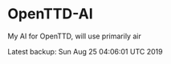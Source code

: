 # OpenTTD-AI
My AI for OpenTTD, will use primarily air

Latest backup: Sun Aug 25 04:06:01 UTC 2019
